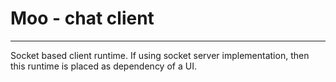 # Moo - chat client
---------------------

Socket based client runtime. If using socket server implementation, 
then this runtime is placed as dependency of a UI.